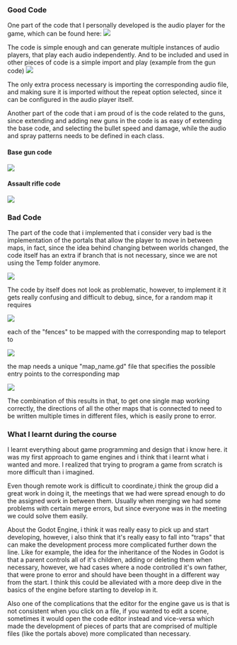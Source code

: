 ### Good Code
One part of the code that I personally developed is the audio player for the game, which can be found here:
![](https://github.com/sindre0830/YAZG/blob/main/Reports/Images/martin_audioPlayer.png?raw=true)

The code is simple enough and can generate multiple instances of audio players, that play each audio independently. And to be included and used in other pieces of code is a simple import and play (example from the gun code)
![](https://github.com/sindre0830/YAZG/blob/main/Reports/Images/martin_GunAudio.png?raw=true)

The only extra process necessary is importing the corresponding audio file, and making sure it is imported without the repeat option selected, since it can be configured in the audio player itself.


Another part of the code that i am proud of is the code related to the guns, since extending and adding new guns in the code is as easy of extending the base code, and selecting the bullet speed and damage, while the audio and spray patterns needs to be defined in each class.

#### Base gun code

![](https://github.com/sindre0830/YAZG/blob/main/Reports/Images/martin_BaseGun.png?raw=true)

#### Assault rifle code

![](https://github.com/sindre0830/YAZG/blob/main/Reports/Images/martin_AssaultRifle.png?raw=true)

### Bad Code
The part of the code that i implemented that i consider very bad is the implementation of the portals that allow the player to move in between maps, in fact, since the idea behind changing between worlds changed, the code itself has an extra if branch that is not necessary, since we are not using the Temp folder anymore.

![](https://github.com/sindre0830/YAZG/blob/main/Reports/Images/martin_portal.png?raw=true)

The code by itself does not look as problematic, however, to implement it it gets really confusing and difficult to debug, since, for a random map it requires

![](https://github.com/sindre0830/YAZG/blob/main/Reports/Images/martin_map.png?raw=true)

each of the "fences" to be mapped with the corresponding map to teleport to

![](https://github.com/sindre0830/YAZG/blob/main/Reports/Images/martin_fence.png?raw=true)

the map needs a unique "map_name.gd" file that specifies the possible entry points to the corresponding map

![](https://github.com/sindre0830/YAZG/blob/main/Reports/Images/martin_mapCode.png?raw=true)

The combination of this results in that, to get one single map working correctly, the directions of all the other maps that is connected to need to be written multiple times in different files, which is easily prone to error.

### What I learnt during the course
I learnt everything about game programming and design that i know here. it was my first approach to game engines and i think that i learnt what i wanted and more. I realized that trying to program a game from scratch is more difficult than i imagined.

Even though remote work is difficult to coordinate,i think the group did a great work in doing it, the meetings that we had were spread enough to do the assigned work in between them. Usually when merging we had some problems with certain merge errors, but since everyone was in the meeting we could solve them easily.

About the Godot Engine, i think it was really easy to pick up and start developing, however, i also think that it's really easy to fall into "traps" that can make the development process more complicated further down the line. Like for example, the idea for the inheritance of the Nodes in Godot is that a parent controls all of it's children, adding or deleting them when necessary, however, we had cases where a node controlled it's own father, that were prone to error and should have been thought in a different way from the start. I think this could be alleviated with a more deep dive in the basics of the engine before starting to develop in it.

Also one of the complications that the editor for the engine gave us is that is not consistent when you click on a file, if you wanted to edit a scene, sometimes it would open the code editor instead and vice-versa which made the development of pieces of parts that are comprised of multiple files (like the portals above) more complicated than necessary.